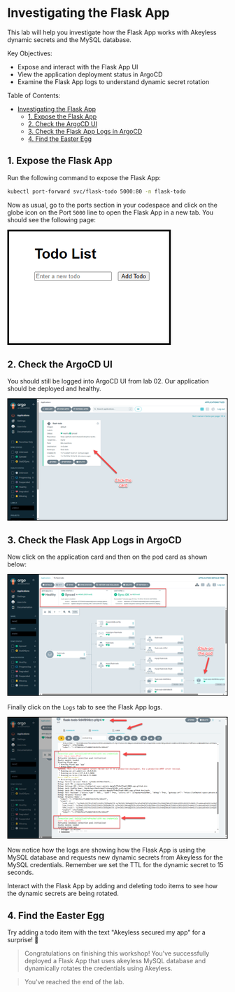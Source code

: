 # Investigating the Flask App

This lab will help you investigate how the Flask App works with Akeyless dynamic secrets and the MySQL database.

Key Objectives:
- Expose and interact with the Flask App UI
- View the application deployment status in ArgoCD
- Examine the Flask App logs to understand dynamic secret rotation

Table of Contents:


- [Investigating the Flask App](#investigating-the-flask-app)
  - [1. Expose the Flask App](#1-expose-the-flask-app)
  - [2. Check the ArgoCD UI](#2-check-the-argocd-ui)
  - [3. Check the Flask App Logs in ArgoCD](#3-check-the-flask-app-logs-in-argocd)
  - [4. Find the Easter Egg](#4-find-the-easter-egg)


## 1. Expose the Flask App

Run the following command to expose the Flask App:

```bash
kubectl port-forward svc/flask-todo 5000:80 -n flask-todo
```

Now as usual, go to the ports section in your codespace and click on the globe icon on the Port `5000` line to open the Flask App in a new tab. You should see the following page:

![Flask App](../images/flask-app.png)


## 2. Check the ArgoCD UI

You should still be logged into ArgoCD UI from lab 02. Our application should be deployed and healthy.

![ArgoCD UI](../images/argocd-app-ready.png)

## 3. Check the Flask App Logs in ArgoCD

Now click on the application card and then on the pod card as shown below:

![ArgoCD UI](../images/argocd-app-details.png)

Finally click on the `Logs` tab to see the Flask App logs.

![Flask App Logs](../images/flask-app-logs.png)

Now notice how the logs are showing how the Flask App is using the MySQL database and requests new dynamic secrets from Akeyless for the MySQL credentials. Remember we set the TTL for the dynamic secret to 15 seconds.

Interact with the Flask App by adding and deleting todo items to see how the dynamic secrets are being rotated.

## 4. Find the Easter Egg

Try adding a todo item with the text "Akeyless secured my app" for a surprise! 🔐

> Congratulations on finishing this workshop! You've successfully deployed a Flask App that uses akeyless MySQL database and dynamically rotates the credentials using Akeyless.

> You've reached the end of the lab.
